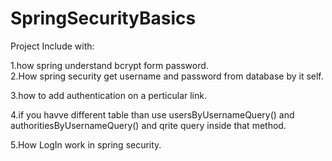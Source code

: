 # SpringSecurityBasics

Project Include with:

1.how spring understand bcrypt form password.  
2.How spring security get username and password from database by it self. 

3.how to add authentication on a perticular link. 

4.if you havve different table than use usersByUsernameQuery() and authoritiesByUsernameQuery() and qrite query inside that method. 

5.How LogIn work in spring security.
